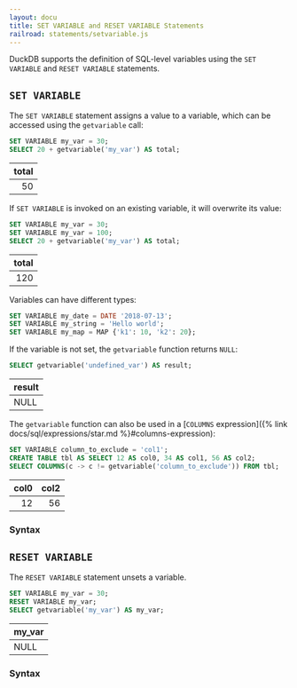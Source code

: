 ```yaml
---
layout: docu
title: SET VARIABLE and RESET VARIABLE Statements
railroad: statements/setvariable.js
---
```


DuckDB supports the definition of SQL-level variables using the `SET VARIABLE` and `RESET VARIABLE` statements.

## `SET VARIABLE`

The `SET VARIABLE` statement assigns a value to a variable, which can be accessed using the `getvariable` call:

```sql
SET VARIABLE my_var = 30;
SELECT 20 + getvariable('my_var') AS total;
```

| total |
|------:|
| 50    |

If `SET VARIABLE` is invoked on an existing variable, it will overwrite its value:

```sql
SET VARIABLE my_var = 30;
SET VARIABLE my_var = 100;
SELECT 20 + getvariable('my_var') AS total;
```

| total |
|------:|
| 120   |

Variables can have different types:

```sql
SET VARIABLE my_date = DATE '2018-07-13';
SET VARIABLE my_string = 'Hello world';
SET VARIABLE my_map = MAP {'k1': 10, 'k2': 20};
```

If the variable is not set, the `getvariable` function returns `NULL`:

```sql
SELECT getvariable('undefined_var') AS result;
```

| result |
|--------|
| NULL   |

The `getvariable` function can also be used in a [`COLUMNS` expression]({% link docs/sql/expressions/star.md %}#columns-expression):

```sql
SET VARIABLE column_to_exclude = 'col1';
CREATE TABLE tbl AS SELECT 12 AS col0, 34 AS col1, 56 AS col2;
SELECT COLUMNS(c -> c != getvariable('column_to_exclude')) FROM tbl;
```

| col0 | col2 |
|-----:|-----:|
| 12   | 56   |

### Syntax

<div id="rrdiagram1"></div>

## `RESET VARIABLE`

The `RESET VARIABLE` statement unsets a variable.

```sql
SET VARIABLE my_var = 30;
RESET VARIABLE my_var;
SELECT getvariable('my_var') AS my_var;
```

| my_var |
|--------|
| NULL   |

### Syntax

<div id="rrdiagram2"></div>
